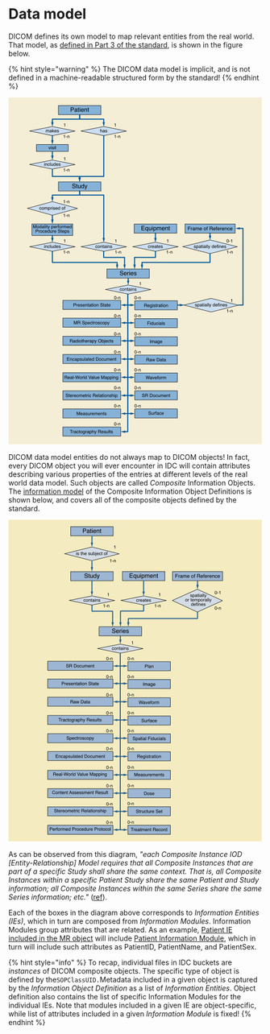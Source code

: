 # Data model

DICOM defines its own model to map relevant entities from the real world. That model, as [defined in Part 3 of the standard](http://dicom.nema.org/medical/dicom/current/output/chtml/part03/chapter_7.html), is shown in the figure below.

{% hint style="warning" %}
The DICOM data model is implicit, and is not defined in a machine-readable structured form by the standard!
{% endhint %}

![DICOM model of the real world](../.gitbook/assets/ps3.3_7-1a-dicom_model.png)

DICOM data model entities do not always map to DICOM objects! In fact, every DICOM object you will ever encounter in IDC will contain attributes describing various properties of the entries at different levels of the real world data model. Such objects are called _Composite_ Information Objects. The [information model](http://dicom.nema.org/medical/dicom/current/output/chtml/part03/chapter_A.html) of the Composite Information Object Definitions is shown below, and covers all of the composite objects defined by the standard.

![DICOM Composite Instance IOD Information Model](../.gitbook/assets/ps3.3_a.1-1.png)

As can be observed from this diagram, _"each Composite Instance IOD \[Entity-Relationship\] Model requires that all Composite Instances that are part of a specific Study shall share the same context. That is, all Composite Instances within a specific Patient Study share the same Patient and Study information; all Composite Instances within the same Series share the same Series information; etc."_ \([ref](http://dicom.nema.org/medical/dicom/current/output/chtml/part03/chapter_A.html)\).

Each of the boxes in the diagram above corresponds to _Information Entities \(IEs\)_, which in turn are composed from _Information Modules_. Information Modules group attributes that are related. As an example, [Patient IE included in the MR object](http://dicom.nema.org/medical/dicom/current/output/chtml/part03/sect_A.4.3.html) will include [Patient Information Module](http://dicom.nema.org/medical/dicom/current/output/chtml/part03/sect_C.7.html#sect_C.7.1.1), which in turn will include such attributes as PatientID, PatientName, and PatientSex.

{% hint style="info" %}
To recap, individual files in IDC buckets are _instances_ of DICOM composite objects. The specific type of object is defined by the`SOPClassUID.`Metadata included in a given object is captured by the _Information Object Definition_ as a list of _Information Entities_. Object definition also contains the list of specific Information Modules for the individual IEs. Note that modules included in a given IE are object-specific, while list of attributes included in a given _Information Module_ is fixed!
{% endhint %}


